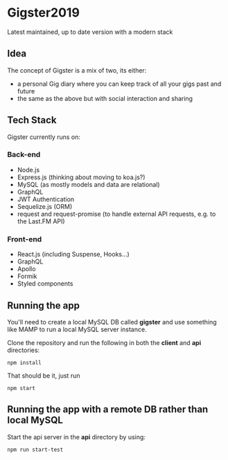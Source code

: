 # Gigster2019
Latest maintained, up to date version with a modern stack

## Idea
The concept of Gigster is a mix of two, its either:

- a personal Gig diary where you can keep track of all your gigs past and future
- the same as the above but with social interaction and sharing

## Tech Stack
Gigster currently runs on:

### Back-end
- Node.js
- Express.js (thinking about moving to koa.js?)
- MySQL (as mostly models and data are relational)
- GraphQL
- JWT Authentication
- Sequelize.js (ORM)
- request and request-promise (to handle external API requests, e.g. to the Last.FM API)

### Front-end
- React.js (including Suspense, Hooks...)
- GraphQL
- Apollo
- Formik
- Styled components

## Running the app
You'll need to create a local MySQL DB called **gigster** and use something like MAMP to run a local MySQL server instance.

Clone the repository and run the following in both the **client** and **api** directories:

```
npm install
```

That should be it, just run

```
npm start
```

## Running the app with a remote DB rather than local MySQL
Start the api server in the **api** directory by using:

```
npm run start-test
```
